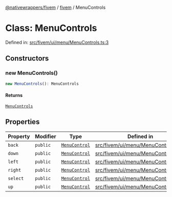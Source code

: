 [@nativewrappers/fivem](../../README.md) / [fivem](../README.md) / MenuControls

# Class: MenuControls

Defined in: [src/fivem/ui/menu/MenuControls.ts:3](https://github.com/nativewrappers/nativewrappers/blob/756c662f77d10717b10de50b84f2e02fa47719d1/src/fivem/ui/menu/MenuControls.ts#L3)

## Constructors

### new MenuControls()

```ts
new MenuControls(): MenuControls
```

#### Returns

[`MenuControls`](MenuControls.md)

## Properties

| Property | Modifier | Type | Defined in |
| ------ | ------ | ------ | ------ |
| <a id="back"></a> `back` | `public` | [`MenuControl`](MenuControl.md) | [src/fivem/ui/menu/MenuControls.ts:4](https://github.com/nativewrappers/nativewrappers/blob/756c662f77d10717b10de50b84f2e02fa47719d1/src/fivem/ui/menu/MenuControls.ts#L4) |
| <a id="down"></a> `down` | `public` | [`MenuControl`](MenuControl.md) | [src/fivem/ui/menu/MenuControls.ts:9](https://github.com/nativewrappers/nativewrappers/blob/756c662f77d10717b10de50b84f2e02fa47719d1/src/fivem/ui/menu/MenuControls.ts#L9) |
| <a id="left"></a> `left` | `public` | [`MenuControl`](MenuControl.md) | [src/fivem/ui/menu/MenuControls.ts:6](https://github.com/nativewrappers/nativewrappers/blob/756c662f77d10717b10de50b84f2e02fa47719d1/src/fivem/ui/menu/MenuControls.ts#L6) |
| <a id="right"></a> `right` | `public` | [`MenuControl`](MenuControl.md) | [src/fivem/ui/menu/MenuControls.ts:7](https://github.com/nativewrappers/nativewrappers/blob/756c662f77d10717b10de50b84f2e02fa47719d1/src/fivem/ui/menu/MenuControls.ts#L7) |
| <a id="select"></a> `select` | `public` | [`MenuControl`](MenuControl.md) | [src/fivem/ui/menu/MenuControls.ts:5](https://github.com/nativewrappers/nativewrappers/blob/756c662f77d10717b10de50b84f2e02fa47719d1/src/fivem/ui/menu/MenuControls.ts#L5) |
| <a id="up"></a> `up` | `public` | [`MenuControl`](MenuControl.md) | [src/fivem/ui/menu/MenuControls.ts:8](https://github.com/nativewrappers/nativewrappers/blob/756c662f77d10717b10de50b84f2e02fa47719d1/src/fivem/ui/menu/MenuControls.ts#L8) |
